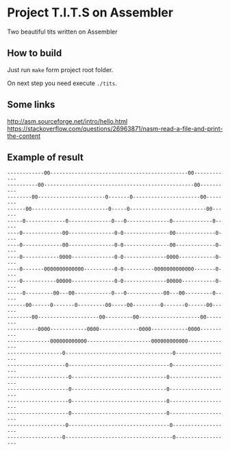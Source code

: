# Project T.I.T.S on Assembler

Two beautiful tits written on Assembler

## How to build

Just run `make` form project root folder. 

On next step you need execute `./tits`. 

## Some links

http://asm.sourceforge.net/intro/hello.html
https://stackoverflow.com/questions/26963871/nasm-read-a-file-and-print-the-content

## Example of result

    ------------00---------------------------------------------00------------
    ----------00-------------------------------------------------00----------
    --------00----------------------0-------0----------------------00--------
    ------00-------------------------0-----0-------------------------00------
    -----0-------------0--------------0---0--------------0-------------0-----
    ----0-------------00---------------0-0---------------00-------------0----
    ----0-------------00---------------0-0---------------00-------------0----
    ----0------------0000--------------0-0--------------0000------------0----
    ----0-------0000000000000----------0-0----------0000000000000-------0----
    ----0-----------00000--------------0-0--------------00000-----------0----
    -----0---------00---00------------0---0------------00---00---------0-----
    ------00------0-------0---------00-----00---------0-------0------00------
    --------00--------------------00---------00--------------------00--------
    ----------0000------------0000-------------0000------------0000----------
    --------------000000000000---------------------000000000000--------------
    ------------------0-----------------------------------0------------------
    -------------------0---------------------------------0-------------------
    --------------------0-------------------------------0--------------------
    --------------------0-------------------------------0--------------------
    --------------------0-------------------------------0--------------------
    --------------------0-------------------------------0--------------------
    -------------------0---------------------------------0-------------------
    ------------------0-----------------------------------0------------------
